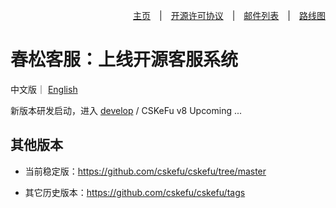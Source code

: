<div align=right>

[主页](https://www.cskefu.com/)　|　[开源许可协议](https://www.cskefu.com/2022/06/24/cskefu-opensource-license/)　|　[邮件列表](https://lists.cskefu.com/cgi-bin/mailman/listinfo/dev)　|　[路线图](https://github.com/cskefu/cskefu/projects)

</div>

# 春松客服：上线开源客服系统

中文版｜ [English](README_en.md)

新版本研发启动，进入 [develop](https://github.com/cskefu/cskefu/issues/750) / CSKeFu v8 Upcoming ...

## 其他版本

* 当前稳定版：<https://github.com/cskefu/cskefu/tree/master>

* 其它历史版本：<https://github.com/cskefu/cskefu/tags>
